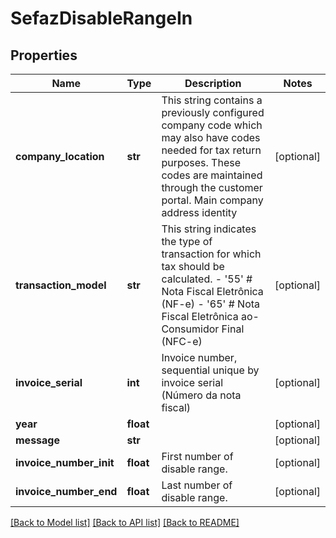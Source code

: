 # SefazDisableRangeIn

## Properties
Name | Type | Description | Notes
------------ | ------------- | ------------- | -------------
**company_location** | **str** | This string contains a previously configured company code which may also have codes needed for tax return purposes. These codes are maintained through the customer portal. Main company address identity | [optional] 
**transaction_model** | **str** | This string indicates the type of transaction for which tax should be calculated. - &#39;55&#39; # Nota Fiscal Eletrônica (NF-e) - &#39;65&#39; # Nota Fiscal Eletrônica ao-Consumidor Final (NFC-e)  | [optional] 
**invoice_serial** | **int** | Invoice number, sequential unique by invoice serial (Número da nota fiscal)  | [optional] 
**year** | **float** |  | [optional] 
**message** | **str** |  | [optional] 
**invoice_number_init** | **float** | First number of disable range. | [optional] 
**invoice_number_end** | **float** | Last number of disable range. | [optional] 

[[Back to Model list]](../README.md#documentation-for-models) [[Back to API list]](../README.md#documentation-for-api-endpoints) [[Back to README]](../README.md)



